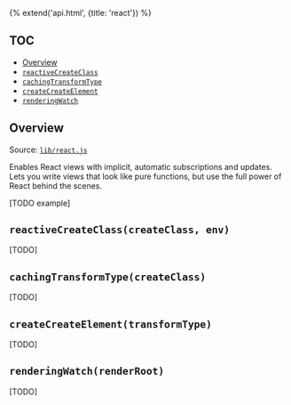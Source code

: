 {% extend('api.html', {title: 'react'}) %}

## TOC

* [Overview]({{url(path)}}/#overview)
* [`reactiveCreateClass`]({{url(path)}}/#-reactivecreateclass-createclass-env-)
* [`cachingTransformType`]({{url(path)}}/#-cachingtransformtype-createclass-)
* [`createCreateElement`]({{url(path)}}/#-createcreateelement-transformtype-)
* [`renderingWatch`]({{url(path)}}/#-renderingwatch-renderroot-)

## Overview

Source:
<a href="https://github.com/Mitranim/prax/blob/master/lib/react.js" target="_blank">
`lib/react.js` <span class="fa fa-github"></span>
</a>

Enables React views with implicit, automatic subscriptions and updates. Lets you
write views that look like pure functions, but use the full power of React
behind the scenes.

[TODO example]

## `reactiveCreateClass(createClass, env)`

[TODO]

## `cachingTransformType(createClass)`

[TODO]

## `createCreateElement(transformType)`

[TODO]

## `renderingWatch(renderRoot)`

[TODO]
